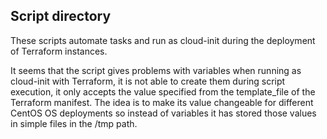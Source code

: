 ## Script directory

These scripts automate tasks and run as cloud-init during the deployment of Terraform instances.

It seems that the script gives problems with variables when running as cloud-init with Terraform, it is not able to create them during script execution, it only accepts the value specified from the template_file of the Terraform manifest. The idea is to make its value changeable for different CentOS OS deployments so instead of variables it has stored those values in simple files in the /tmp path.
